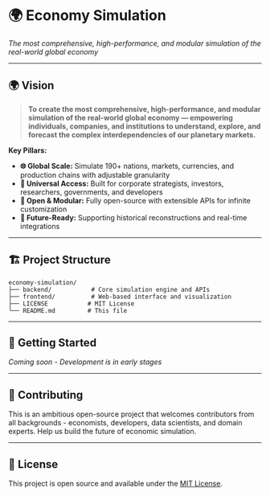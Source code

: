# 🌍 Economy Simulation

*The most comprehensive, high-performance, and modular simulation of the real-world global economy*

---

## 🌍 Vision

> **To create the most comprehensive, high-performance, and modular simulation of the real-world global economy — empowering individuals, companies, and institutions to understand, explore, and forecast the complex interdependencies of our planetary markets.**

**Key Pillars:**
- **🌐 Global Scale:** Simulate 190+ nations, markets, currencies, and production chains with adjustable granularity
- **👥 Universal Access:** Built for corporate strategists, investors, researchers, governments, and developers
- **🔧 Open & Modular:** Fully open-source with extensible APIs for infinite customization
- **🚀 Future-Ready:** Supporting historical reconstructions and real-time integrations

---

## 🏗️ Project Structure

```
economy-simulation/
├── backend/           # Core simulation engine and APIs
├── frontend/          # Web-based interface and visualization
├── LICENSE           # MIT License
└── README.md         # This file
```

---

## 🚀 Getting Started

*Coming soon - Development is in early stages*

---

## 🤝 Contributing

This is an ambitious open-source project that welcomes contributors from all backgrounds - economists, developers, data scientists, and domain experts. Help us build the future of economic simulation.

---

## 📄 License

This project is open source and available under the [MIT License](LICENSE).